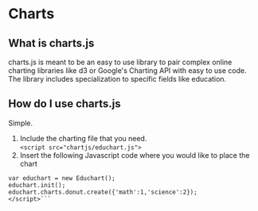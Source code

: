 Charts
======

## What is charts.js
charts.js is meant to be an easy to use library to pair complex online charting libraries like d3 or Google's Charting API with easy to use code. The library includes specialization to specific fields like education.

## How do I use charts.js
Simple.
1. Include the charting file that you need.  
```<script src="chartjs/educhart.js">```  
2. Insert the following Javascript code where you would like to place the chart  
```<script>  
var educhart = new Educhart();
educhart.init();
educhart.charts.donut.create({'math':1,'science':2});
</script>```